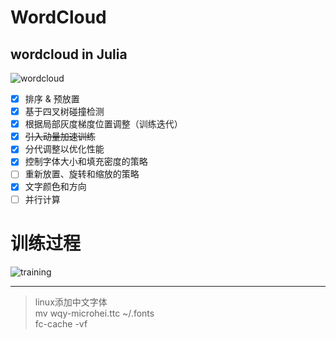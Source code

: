 # WordCloud
wordcloud in Julia
---
![wordcloud](res/guxiang.png)

* [x] 排序 & 预放置
* [x] 基于四叉树碰撞检测
* [x] 根据局部灰度梯度位置调整（训练迭代）
* [x] ~~引入动量加速训练~~
* [x] 分代调整以优化性能
* [x] 控制字体大小和填充密度的策略
* [ ] 重新放置、旋转和缩放的策略
* [x] 文字颜色和方向
* [ ] 并行计算

# 训练过程
![training](res/training.gif)
***
> linux添加中文字体  
> mv wqy-microhei.ttc ~/.fonts  
> fc-cache -vf 